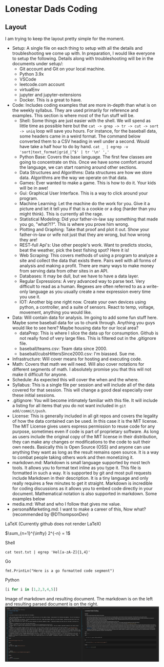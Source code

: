 # Lonestar Dads Coding

## Layout

I am trying to keep the layout pretty simple for the moment.  

* Setup: A single file on each thing to setup with all the details and troubleshooting we come up with.  In preparation, I would like everyone to setup the following.  Details along with troubleshooting will be in the documents under setup/:
    * Git account and Git on your local machine.
    * Python 3.9x
    * VSCode
    * leetcode.com account
    * virtualEnv
    * jupyter and jupyter-extensions
    * Docker.  This is a great to have.
* Code: Includes coding examples that are more in-depth than what is on the weekly syllabus. They are used primarily for reference and examples.  This section is where most of the fun stuff will be.
    * Shell: Some things are just easier with the shell.  We will spend as little time as possible here but the `cat -> grep -> tr -> cut -> sort -> uniq` loop will save you hours.  For instance, for the baseball data, some headers came in a weird format.  The command below converted them to a CSV heading in well under a second.  Would have take a half hour to do by hand.  `cat _ | egrep -v 'sort|text_format|grid_|^$' | tr '\n' ','`
    * Python Base: Covers the base language.  The first few classes are going to concentrate on this.  Once we have some comfort around the language, we can start roaming around other sections.
    * Data Structures and Algorithms:  Data structures are how we store data.  Algorithms are the way we operate on that data.
    * Games: Ever wanted to make a game.  This is how to do it.  Your kids will be in awe!
    * Gui: Graphical User Interface.  This is a way to click around your program.
    * Machine Learning: Let the machine do the work for you.  Give it a picture and let it tell you if that is a cookie or a dog (harder than you might think).  This is currently all the rage.
    * Statistical Modeling: Did your father-in-law say something that made you go, "what?!?".  This is where you prove him wrong.
    * Plotting and Graphing: Take that proof and plot it out.  Show your father-in-law or wife not just that they are wrong, but how wrong they are!
    * REST-full Api's: Use other people's work.  Want to predicts stocks, beat the weather, pick the best fishing spot?  Here it is!
    * Web Scraping: This covers methods of using a program to analyze a site and collect the data that exists there.  Pairs well with all forms of analysis and making a profit.  There are many ways to make money from serving data from other sites in an API.
    * Databases: It may be dull, but we have to have a data layer.
    * Regular Expressions: A very advanced way to parse text.  Very difficult to read as a human.  Regexes are often referred to as a write-only language as you usually create a new expression every time you use it.
    * IOT: Another big one right now.  Create your own devices using python, a controller, and a suite of sensors.  React to temp, voltage, movement, anything you would like.
* Data: Will contain data for analysis.  Im going to add some fun stuff here.  Maybe some baseball data for us to chunk through.  Anything you guys would like to see here?  Maybe housing data for our local area?
    * dataPrep: This is where I slice the data up for consumption.  Github is not really fond of very large files.  This is filtered out in the .gitignore file.
    * baseball/teams.csv: Team data since 2000.
    * baseball/cubsHittersSince2000.csv: I'm biassed.  Sue me.
* Infrastructure: Will cover means for hosting and executing code.
* Math: Covers that math we will need.  Will also cover notations for different segments of math.  I absolutely promise you that this will not make it difficult for anyone.
* Schedule: As expected this will cover the when and the where.
* Syllabus: This is a single file per session and will include all of the data covered for that session.  This will change a good deal especially over these initial sessions.
* .gitignore: You will become intimately familiar with this file.  It will include a listing for all items that you do not want included in `git add/commit/push`.
* License: This is generally included in all git repos and covers the legality of how the data contained can be used.  In this case it is the MIT license. The MIT License gives users express permission to reuse code for any purpose, sometimes even if code is part of proprietary software. As long as users include the original copy of the MIT license in their distribution, they can make any changes or modifications to the code to suit their own needs.  Basically this is Open Source (OSS) and anyone can use anything they want as long as the result remains open source.  It is a way to combat people taking others work and then monetizing it.
* markdown.md: Markdown is small language supported by most tech tools.  It allows you to format text inline as you type it.  This file is formatted in such a way.  It is supported by git and most pull requests include Markdown in their description.  It is a tiny language and only really requires a few minutes to get it straight.  Markdown is incredible for coding discussions as it allows you to embed code directly in your document.  Mathematical notation is also supported in markdown.  Some examples below
* media.md: What and who I follow that gives me value.
* personalMarketing.md: I want to make a career of this, Now what?  (recommended by @DThompsonDev)

LaTeX (Currently github does not render LaTeX)

$\sum_{n=1}^{\infty} 2^{-n} = 1$

Shell

```shell
cat test.txt | egrep 'Hel[a-zA-Z]{1,4}'
```

Go

```golang
fmt.PrintLn("Here is a go formatted code segment")
```

Python

```python
[i for i in [1,2,3,4,5]]
```

Image of markdown and resulting document.  The markdown is on the left and resulting parsed document is on the right.
![Markdown](data/images/markdown.png)
